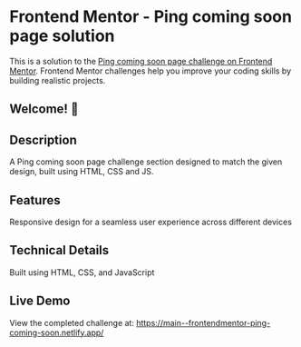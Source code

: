# Frontend Mentor - Ping coming soon page solution

This is a solution to the [Ping coming soon page challenge on Frontend Mentor](https://www.frontendmentor.io/challenges/ping-single-column-coming-soon-page-5cadd051fec04111f7b848da). Frontend Mentor challenges help you improve your coding skills by building realistic projects.

## Welcome! 👋

## Description

A Ping coming soon page challenge section designed to match the given design, built using HTML, CSS and JS.

## Features

Responsive design for a seamless user experience across different devices

## Technical Details

Built using HTML, CSS, and JavaScript

## Live Demo

View the completed challenge at: https://main--frontendmentor-ping-coming-soon.netlify.app/
